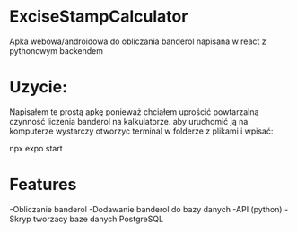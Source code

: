 # ExciseStampCalculator
Apka webowa/androidowa do obliczania banderol napisana w react z pythonowym backendem
# Uzycie:
Napisałem te prostą apkę ponieważ chciałem uprościć powtarzalną czynność liczenia banderol na kalkulatorze.
aby uruchomić ją na komputerze wystarczy otworzyc terminal w folderze z plikami i wpisać: 

npx expo start 
# Features
-Obliczanie banderol
-Dodawanie banderol do bazy danych
-API (python)
-Skryp tworzacy baze danych PostgreSQL
